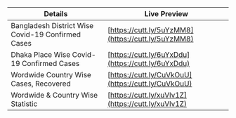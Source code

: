 
| Details                                            | Live Preview                                        |
|----------------------------------------------------|-----------------------------------------------------|
| Bangladesh District Wise Covid-19 Confirmed Cases  |  [https://cutt.ly/5uYzMM8](https://cutt.ly/5uYzMM8) |
| Dhaka Place Wise Covid-19 Confirmed Cases          |  [https://cutt.ly/6uYxDdu](https://cutt.ly/6uYxDdu) |
| Wordwide Country Wise Cases, Recovered             |  [https://cutt.ly/CuVkOuU](https://cutt.ly/CuVkOuU) |
| Wordwide & Country Wise Statistic                  |  [https://cutt.ly/xuVlv1Z](https://cutt.ly/xuVlv1Z) |